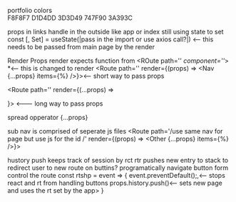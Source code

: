 portfolio colors   
F8F8F7
D1D4DD
3D3D49
747F90
3A393C

props in links
handle in the outside like app or index
still using state to set
const [$%&$, Set$%&$] = useState(|pass in the import or use axios call?|) <-- this needs to be passed from main page by the render

Render Props render expects function
from <ROute path='' *component=''*> *<-- this is changed to render
<Route path='' render={(props) => <Nav {...props} items={$%$%} />}><-- short way to pass props


<Route path='' render={(...props) => <Nav items={$%$%} match={$%$%} history={$%$%} location={$%$%]\}/>}>  <--- long way to pass props



spread opperator {...props}

sub nav is comprised of seperate js files
<Route path='/use same nav for page but use js for the id /' render={(props) => <Other {...props} items={$%$%} />}>


hustory push
keeps track of session by rct rtr
pushes new entry to stack to redirect user to new route
on buttins? programatically navigate button form control the route
const rtshp = event => {
    event.preventDefault();,<-- stops react and rt from handling buttons
    props.history.push()<-- sets new page and uses the rt set by the app>
}
